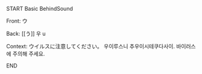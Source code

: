 START
Basic BehindSound

Front:
ウ


Back:
[[う]] 우 u


Context:
ウイルスに注意してください。 
우이루스니 추우이시테쿠다사이. 
바이러스에 주의해 주세요.

<!--ID: 1745462811484-->
END